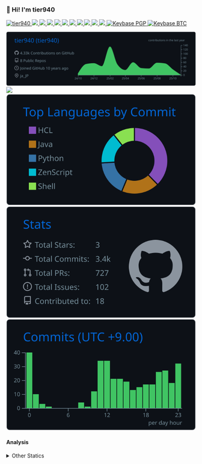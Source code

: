### 👋 Hi! I'm tier940

<p align="left"> 
  <a href="https://github.com/tier940/tier940/">
    <img src="https://komarev.com/ghpvc/?username=tier940" alt="tier940" />
  </a>
  <a href="http://twitter.com/tier940">
    <img height="20" src="https://img.shields.io/twitter/follow/tier940?label=Twitter&logo=twitter&style=flat" />
  </a>
  <a href="https://github.com/tier940">
    <img height="20" src="https://img.shields.io/github/followers/tier940?label=follow&logo=github&style=flat" />
  </a>
  <a href="https://www.reddit.com/user/tier940">
    <img height="20" src="https://img.shields.io/reddit/user-karma/combined/tier940?label=Reddit&logo=reddit&style=flat" />
  </a>
  <a href="https://stackoverflow.com/users/17317833/tier940">
    <img height="20" src="https://img.shields.io/stackexchange/stackoverflow/r/17317833?label=StackOverflow&logo=stack-overflow&style=flat" />
  </a>
  <a href="https://zenn.dev/tier940">
    <img height="20" src="https://zenn.badge.nikaera.com/s/tier940/likes" />
  </a>
  <a href="https://zenn.dev/tier940">
    <img height="20" src="https://zenn.badge.nikaera.com/s/tier940/followers" />
  </a>
  <a href="https://zenn.dev/tier940">
    <img height="20" src="https://zenn.badge.nikaera.com/s/tier940/articles" />
  </a>
  <a href="http://qiita.com/tier940">
    <img height="20" src="https://qiita-badge.apiapi.app/s/tier940/posts.svg" />
  </a>
  <a href="http://qiita.com/tier940">
    <img height="20" src="https://qiita-badge.apiapi.app/s/tier940/contributions.svg" />
  </a>
  <a href="https://github.com/tier940/tier940/">
    <img height="20" src="https://github.com/tier940/tier940/actions/workflows/main.yml/badge.svg" />
  </a>
  <a href="https://keybase.io/tier940">
    <img alt="Keybase PGP" src="https://img.shields.io/keybase/pgp/tier940">
  </a>
  <a href="https://keybase.io/tier940">
    <img alt="Keybase BTC" src="https://img.shields.io/keybase/btc/tier940">
  </a>
</p>

[![](https://raw.githubusercontent.com/tier940/tier940/main/profile-summary-card-output/github_dark/0-profile-details.svg)](https://github.com/vn7n24fzkq/github-profile-summary-cards)
[![](https://raw.githubusercontent.com/tier940/tier940/main/profile-summary-card-output/github_dark/1-repos-per-language.svg)](https://github.com/vn7n24fzkq/github-profile-summary-cards) [![](https://raw.githubusercontent.com/tier940/tier940/main/profile-summary-card-output/github_dark/2-most-commit-language.svg)](https://github.com/vn7n24fzkq/github-profile-summary-cards)
[![](https://raw.githubusercontent.com/tier940/tier940/main/profile-summary-card-output/github_dark/3-stats.svg)](https://github.com/vn7n24fzkq/github-profile-summary-cards) [![](https://raw.githubusercontent.com/tier940/tier940/main/profile-summary-card-output/github_dark/4-productive-time.svg)](https://github.com/vn7n24fzkq/github-profile-summary-cards)


#### Analysis
<!-- <img height="150" src="https://github.com/tier940/tier940/blob/master/images/stat.svg" alt="Alternative Text"/> -->

<details>
  <summary>Other Statics</summary>
  <!--START_SECTION:waka-->
![Code Time](http://img.shields.io/badge/Code%20Time-4%2C566%20hrs%2020%20mins-blue)

**🐱 My GitHub Data** 

> 📦 36.0 kB Used in GitHub's Storage 
 > 
> 💼 Opted to Hire
 > 
> 📜 11 Public Repositories 
 > 
> 🔑 5 Private Repositories 
 > 
**I'm an Early 🐤** 

```text
🌞 Morning                3052 commits        ████░░░░░░░░░░░░░░░░░░░░░   16.80 % 
🌆 Daytime                6532 commits        █████████░░░░░░░░░░░░░░░░   35.97 % 
🌃 Evening                6689 commits        █████████░░░░░░░░░░░░░░░░   36.83 % 
🌙 Night                  1889 commits        ███░░░░░░░░░░░░░░░░░░░░░░   10.40 % 
```
📅 **I'm Most Productive on Saturday** 

```text
Monday                   1852 commits        ███░░░░░░░░░░░░░░░░░░░░░░   10.20 % 
Tuesday                  2927 commits        ████░░░░░░░░░░░░░░░░░░░░░   16.12 % 
Wednesday                2301 commits        ███░░░░░░░░░░░░░░░░░░░░░░   12.67 % 
Thursday                 1792 commits        ██░░░░░░░░░░░░░░░░░░░░░░░   09.87 % 
Friday                   2544 commits        ████░░░░░░░░░░░░░░░░░░░░░   14.01 % 
Saturday                 3384 commits        █████░░░░░░░░░░░░░░░░░░░░   18.63 % 
Sunday                   3362 commits        █████░░░░░░░░░░░░░░░░░░░░   18.51 % 
```


📊 **This Week I Spent My Time On** 

```text
🕑︎ Time Zone: Asia/Tokyo

💬 Programming Languages: 
Other                    34 hrs 36 mins      ████████████████████████░   96.41 % 
Text                     41 mins             ░░░░░░░░░░░░░░░░░░░░░░░░░   01.92 % 
Java                     14 mins             ░░░░░░░░░░░░░░░░░░░░░░░░░   00.67 % 
Markdown                 7 mins              ░░░░░░░░░░░░░░░░░░░░░░░░░   00.37 % 
INI                      5 mins              ░░░░░░░░░░░░░░░░░░░░░░░░░   00.28 % 

🔥 Editors: 
Edge                     33 hrs 39 mins      ███████████████████████░░   93.78 % 
VS Code                  1 hr 29 mins        █░░░░░░░░░░░░░░░░░░░░░░░░   04.15 % 
Chrome                   22 mins             ░░░░░░░░░░░░░░░░░░░░░░░░░   01.04 % 
IntelliJ IDEA            22 mins             ░░░░░░░░░░░░░░░░░░░░░░░░░   01.03 % 

💻 Operating System: 
Windows                  31 hrs 59 mins      ██████████████████████░░░   89.14 % 
Mac                      3 hrs 31 mins       ██░░░░░░░░░░░░░░░░░░░░░░░   09.80 % 
Linux                    14 mins             ░░░░░░░░░░░░░░░░░░░░░░░░░   00.67 % 
Unknown OS               8 mins              ░░░░░░░░░░░░░░░░░░░░░░░░░   00.39 % 
```

**I Mostly Code in Java** 

```text
Java                     17 repos            █████████████░░░░░░░░░░░░   53.12 % 
ZenScript                3 repos             ██░░░░░░░░░░░░░░░░░░░░░░░   09.38 % 
Shell                    2 repos             ██░░░░░░░░░░░░░░░░░░░░░░░   06.25 % 
Python                   2 repos             ██░░░░░░░░░░░░░░░░░░░░░░░   06.25 % 
HTML                     1 repo              █░░░░░░░░░░░░░░░░░░░░░░░░   03.12 % 
```



**Timeline**

![Lines of Code chart](https://raw.githubusercontent.com/tier940/tier940/main/assets/bar_graph.png)


 Last Updated on 05/10/2024 01:27:42 UTC
<!--END_SECTION:waka-->
</details>
